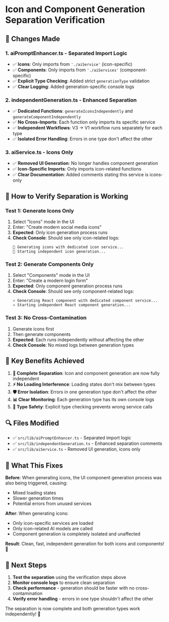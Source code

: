 # Icon and Component Generation Separation Verification

## 🔧 Changes Made

### 1. **aiPromptEnhancer.ts** - Separated Import Logic
- ✅ **Icons**: Only imports from `'./aiService'` (icon-specific)
- ✅ **Components**: Only imports from `'./aiServices'` (component-specific)
- ✅ **Explicit Type Checking**: Added strict `generationType` validation
- ✅ **Clear Logging**: Added generation-specific console logs

### 2. **independentGeneration.ts** - Enhanced Separation
- ✅ **Dedicated Functions**: `generateIconsIndependently` and `generateComponentIndependently`
- ✅ **No Cross-Imports**: Each function only imports its specific service
- ✅ **Independent Workflows**: V3 → V1 workflow runs separately for each type
- ✅ **Isolated Error Handling**: Errors in one type don't affect the other

### 3. **aiService.ts** - Icons Only
- ✅ **Removed UI Generation**: No longer handles component generation
- ✅ **Icon-Specific Imports**: Only imports icon-related functions
- ✅ **Clear Documentation**: Added comments stating this service is icons-only

## 🧪 How to Verify Separation is Working

### Test 1: Generate Icons Only
1. Select "Icons" mode in the UI
2. Enter: "Create modern social media icons"
3. **Expected**: Only icon generation process runs
4. **Check Console**: Should see only icon-related logs:
   ```
   🎨 Generating icons with dedicated icon service...
   🎨 Starting independent icon generation...
   ```

### Test 2: Generate Components Only
1. Select "Components" mode in the UI
2. Enter: "Create a modern login form"
3. **Expected**: Only component generation process runs
4. **Check Console**: Should see only component-related logs:
   ```
   ⚛️ Generating React component with dedicated component service...
   ⚛️ Starting independent React component generation...
   ```

### Test 3: No Cross-Contamination
1. Generate icons first
2. Then generate components
3. **Expected**: Each runs independently without affecting the other
4. **Check Console**: No mixed logs between generation types

## 🚀 Key Benefits Achieved

1. **🔄 Complete Separation**: Icon and component generation are now fully independent
2. **⚡ No Loading Interference**: Loading states don't mix between types
3. **🛡️ Error Isolation**: Errors in one generation type don't affect the other
4. **📊 Clear Monitoring**: Each generation type has its own console logs
5. **🎯 Type Safety**: Explicit type checking prevents wrong service calls

## 🔍 Files Modified

- ✅ `src/lib/aiPromptEnhancer.ts` - Separated import logic
- ✅ `src/lib/independentGeneration.ts` - Enhanced separation comments
- ✅ `src/lib/aiService.ts` - Removed UI generation, icons only

## 🎯 What This Fixes

**Before**: When generating icons, the UI component generation process was also being triggered, causing:
- Mixed loading states
- Slower generation times
- Potential errors from unused services

**After**: When generating icons:
- Only icon-specific services are loaded
- Only icon-related AI models are called
- Component generation is completely isolated and unaffected

**Result**: Clean, fast, independent generation for both icons and components! 🎉

## 🧭 Next Steps

1. **Test the separation** using the verification steps above
2. **Monitor console logs** to ensure clean separation
3. **Check performance** - generation should be faster with no cross-contamination
4. **Verify error handling** - errors in one type shouldn't affect the other

The separation is now complete and both generation types work independently! 🚀
